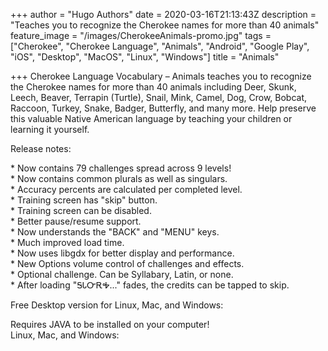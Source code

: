 +++
author = "Hugo Authors"
date = 2020-03-16T21:13:43Z
description = "Teaches you to recognize the Cherokee names for more than 40 animals"
feature_image = "/images/CherokeeAnimals-promo.jpg"
tags = ["Cherokee", "Cherokee Language", "Animals", "Android", "Google Play", "iOS", "Desktop", "MacOS", "Linux", "Windows"]
title = "Animals"

+++
Cherokee Language Vocabulary – Animals teaches you to recognize the Cherokee names for more than 40 animals including Deer, Skunk, Leech, Beaver, Terrapin (Turtle), Snail, Mink, Camel, Dog, Crow, Bobcat, Raccoon, Turkey, Snake, Badger, Butterfly, and many more. Help preserve this valuable Native American language by teaching your children or learning it yourself.  
  
Release notes:  
  
\* Now contains 79 challenges spread across 9 levels!  
\* Now contains common plurals as well as singulars.  
\* Accuracy percents are calculated per completed level.  
\* Training screen has "skip" button.  
\* Training screen can be disabled.  
\* Better pause/resume support.  
\* Now understands the "BACK" and "MENU" keys.  
\* Much improved load time.  
\* Now uses libgdx for better display and performance.  
\* New Options volume control of challenges and effects.  
\* Optional challenge. Can be Syllabary, Latin, or none.  
\* After loading "ᎦᏓᏅᎡᎭ..." fades, the credits can be tapped to skip.  
  
Free Desktop version for Linux, Mac, and Windows:  
  
Requires JAVA to be installed on your computer!  
Linux, Mac, and Windows: